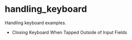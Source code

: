# handling_keyboard

Handling keyboard examples.

* Closing Keyboard When Tapped Outside of Input Fields


